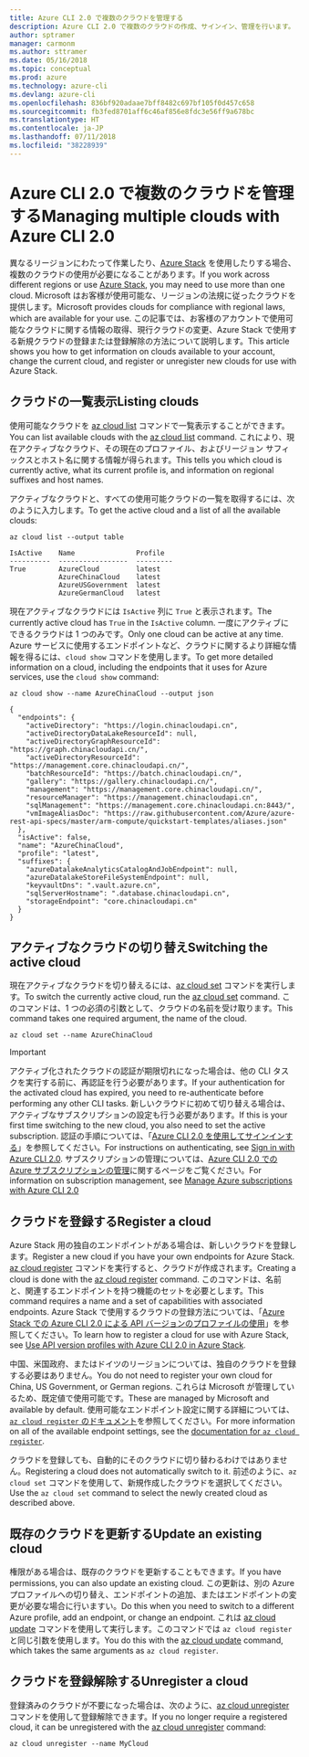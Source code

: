 ```yaml
---
title: Azure CLI 2.0 で複数のクラウドを管理する
description: Azure CLI 2.0 で複数のクラウドの作成、サインイン、管理を行います。
author: sptramer
manager: carmonm
ms.author: sttramer
ms.date: 05/16/2018
ms.topic: conceptual
ms.prod: azure
ms.technology: azure-cli
ms.devlang: azure-cli
ms.openlocfilehash: 836bf920adaae7bff8482c697bf105f0d457c658
ms.sourcegitcommit: fb3fed8701aff6c46af856e8fdc3e56ff9a678bc
ms.translationtype: HT
ms.contentlocale: ja-JP
ms.lasthandoff: 07/11/2018
ms.locfileid: "38228939"
---
```

# <a name="managing-multiple-clouds-with-azure-cli-20"></a><span data-ttu-id="00c55-103">Azure CLI 2.0 で複数のクラウドを管理する</span><span class="sxs-lookup"><span data-stu-id="00c55-103">Managing multiple clouds with Azure CLI 2.0</span></span>

<span data-ttu-id="00c55-104">異なるリージョンにわたって作業したり、[Azure Stack](https://docs.microsoft.com/azure/azure-stack/user/) を使用したりする場合、複数のクラウドの使用が必要になることがあります。</span><span class="sxs-lookup"><span data-stu-id="00c55-104">If you work across different regions or use [Azure Stack](https://docs.microsoft.com/azure/azure-stack/user/), you may need to use more than one cloud.</span></span> <span data-ttu-id="00c55-105">Microsoft はお客様が使用可能な、リージョンの法規に従ったクラウドを提供します。</span><span class="sxs-lookup"><span data-stu-id="00c55-105">Microsoft provides clouds for compliance with regional laws, which are available for your use.</span></span> <span data-ttu-id="00c55-106">この記事では、お客様のアカウントで使用可能なクラウドに関する情報の取得、現行クラウドの変更、Azure Stack で使用する新規クラウドの登録または登録解除の方法について説明します。</span><span class="sxs-lookup"><span data-stu-id="00c55-106">This article shows you how to get information on clouds available to your account, change the current cloud, and register or unregister new clouds for use with Azure Stack.</span></span>

## <a name="listing-clouds"></a><span data-ttu-id="00c55-107">クラウドの一覧表示</span><span class="sxs-lookup"><span data-stu-id="00c55-107">Listing clouds</span></span>

<span data-ttu-id="00c55-108">使用可能なクラウドを [az cloud list](/cli/azure/cloud#az-cloud-list) コマンドで一覧表示することができます。</span><span class="sxs-lookup"><span data-stu-id="00c55-108">You can list available clouds with the [az cloud list](/cli/azure/cloud#az-cloud-list) command.</span></span> <span data-ttu-id="00c55-109">これにより、現在アクティブなクラウド、その現在のプロファイル、およびリージョン サフィックスとホスト名に関する情報が得られます。</span><span class="sxs-lookup"><span data-stu-id="00c55-109">This tells you which cloud is currently active, what its current profile is, and information on regional suffixes and host names.</span></span>

<span data-ttu-id="00c55-110">アクティブなクラウドと、すべての使用可能クラウドの一覧を取得するには、次のように入力します。</span><span class="sxs-lookup"><span data-stu-id="00c55-110">To get the active cloud and a list of all the available clouds:</span></span>

```azurecli-interactive
az cloud list --output table
```

```output
IsActive    Name               Profile
----------  -----------------  ---------
True        AzureCloud         latest
            AzureChinaCloud    latest
            AzureUSGovernment  latest
            AzureGermanCloud   latest
```

<span data-ttu-id="00c55-111">現在アクティブなクラウドには `IsActive` 列に `True` と表示されます。</span><span class="sxs-lookup"><span data-stu-id="00c55-111">The currently active cloud has `True` in the `IsActive` column.</span></span> <span data-ttu-id="00c55-112">一度にアクティブにできるクラウドは 1 つのみです。</span><span class="sxs-lookup"><span data-stu-id="00c55-112">Only one cloud can be active at any time.</span></span> <span data-ttu-id="00c55-113">Azure サービスに使用するエンドポイントなど、クラウドに関するより詳細な情報を得るには、`cloud show` コマンドを使用します。</span><span class="sxs-lookup"><span data-stu-id="00c55-113">To get more detailed information on a cloud, including the endpoints that it uses for Azure services, use the `cloud show` command:</span></span>

```azurecli-interactive
az cloud show --name AzureChinaCloud --output json
```

```output
{
  "endpoints": {
    "activeDirectory": "https://login.chinacloudapi.cn",
    "activeDirectoryDataLakeResourceId": null,
    "activeDirectoryGraphResourceId": "https://graph.chinacloudapi.cn/",
    "activeDirectoryResourceId": "https://management.core.chinacloudapi.cn/",
    "batchResourceId": "https://batch.chinacloudapi.cn/",
    "gallery": "https://gallery.chinacloudapi.cn/",
    "management": "https://management.core.chinacloudapi.cn/",
    "resourceManager": "https://management.chinacloudapi.cn",
    "sqlManagement": "https://management.core.chinacloudapi.cn:8443/",
    "vmImageAliasDoc": "https://raw.githubusercontent.com/Azure/azure-rest-api-specs/master/arm-compute/quickstart-templates/aliases.json"
  },
  "isActive": false,
  "name": "AzureChinaCloud",
  "profile": "latest",
  "suffixes": {
    "azureDatalakeAnalyticsCatalogAndJobEndpoint": null,
    "azureDatalakeStoreFileSystemEndpoint": null,
    "keyvaultDns": ".vault.azure.cn",
    "sqlServerHostname": ".database.chinacloudapi.cn",
    "storageEndpoint": "core.chinacloudapi.cn"
  }
}
```

## <a name="switching-the-active-cloud"></a><span data-ttu-id="00c55-114">アクティブなクラウドの切り替え</span><span class="sxs-lookup"><span data-stu-id="00c55-114">Switching the active cloud</span></span>

<span data-ttu-id="00c55-115">現在アクティブなクラウドを切り替えるには、[az cloud set](/cli/azure/cloud#az-cloud-set) コマンドを実行します。</span><span class="sxs-lookup"><span data-stu-id="00c55-115">To switch the currently active cloud, run the [az cloud set](/cli/azure/cloud#az-cloud-set) command.</span></span> <span data-ttu-id="00c55-116">このコマンドは、1 つの必須の引数として、クラウドの名前を受け取ります。</span><span class="sxs-lookup"><span data-stu-id="00c55-116">This command takes one required argument, the name of the cloud.</span></span>

```azurecli-interactive
az cloud set --name AzureChinaCloud
```

> [!IMPORTANT]
> <span data-ttu-id="00c55-117">アクティブ化されたクラウドの認証が期限切れになった場合は、他の CLI タスクを実行する前に、再認証を行う必要があります。</span><span class="sxs-lookup"><span data-stu-id="00c55-117">If your authentication for the activated cloud has expired, you need to re-authenticate before performing any other CLI tasks.</span></span> <span data-ttu-id="00c55-118">新しいクラウドに初めて切り替える場合は、アクティブなサブスクリプションの設定も行う必要があります。</span><span class="sxs-lookup"><span data-stu-id="00c55-118">If this is your first time switching to the new cloud, you also need to set the active subscription.</span></span>
> <span data-ttu-id="00c55-119">認証の手順については、「[Azure CLI 2.0 を使用してサインインする](authenticate-azure-cli.md)」を参照してください。</span><span class="sxs-lookup"><span data-stu-id="00c55-119">For instructions on authenticating, see [Sign in with Azure CLI 2.0](authenticate-azure-cli.md).</span></span> <span data-ttu-id="00c55-120">サブスクリプションの管理については、[Azure CLI 2.0 での Azure サブスクリプションの管理](manage-azure-subscriptions-azure-cli.md)に関するページをご覧ください。</span><span class="sxs-lookup"><span data-stu-id="00c55-120">For information on subscription management, see [Manage Azure subscriptions with Azure CLI 2.0](manage-azure-subscriptions-azure-cli.md)</span></span>

## <a name="register-a-cloud"></a><span data-ttu-id="00c55-121">クラウドを登録する</span><span class="sxs-lookup"><span data-stu-id="00c55-121">Register a cloud</span></span>

<span data-ttu-id="00c55-122">Azure Stack 用の独自のエンドポイントがある場合は、新しいクラウドを登録します。</span><span class="sxs-lookup"><span data-stu-id="00c55-122">Register a new cloud if you have your own endpoints for Azure Stack.</span></span> <span data-ttu-id="00c55-123">[az cloud register](/cli/azure/cloud#az-cloud-register) コマンドを実行すると、クラウドが作成されます。</span><span class="sxs-lookup"><span data-stu-id="00c55-123">Creating a cloud is done with the [az cloud register](/cli/azure/cloud#az-cloud-register) command.</span></span> <span data-ttu-id="00c55-124">このコマンドは、名前と、関連するエンドポイントを持つ機能のセットを必要とします。</span><span class="sxs-lookup"><span data-stu-id="00c55-124">This command requires a name and a set of capabilities with associated endpoints.</span></span> <span data-ttu-id="00c55-125">Azure Stack で使用するクラウドの登録方法については、「[Azure Stack での Azure CLI 2.0 による API バージョンのプロファイルの使用](/azure/azure-stack/user/azure-stack-version-profiles-azurecli2#connect-to-azure-stack)」を参照してください。</span><span class="sxs-lookup"><span data-stu-id="00c55-125">To learn how to register a cloud for use with Azure Stack, see [Use API version profiles with Azure CLI 2.0 in Azure Stack](/azure/azure-stack/user/azure-stack-version-profiles-azurecli2#connect-to-azure-stack).</span></span>

<span data-ttu-id="00c55-126">中国、米国政府、またはドイツのリージョンについては、独自のクラウドを登録する必要はありません。</span><span class="sxs-lookup"><span data-stu-id="00c55-126">You do not need to register your own cloud for China, US Government, or German regions.</span></span> <span data-ttu-id="00c55-127">これらは Microsoft が管理しているため、既定値で使用可能です。</span><span class="sxs-lookup"><span data-stu-id="00c55-127">These are managed by Microsoft and available by default.</span></span>  <span data-ttu-id="00c55-128">使用可能なエンドポイント設定に関する詳細については、[`az cloud register` のドキュメント](/cli/azure/cloud#az-cloud-register)を参照してください。</span><span class="sxs-lookup"><span data-stu-id="00c55-128">For more information on all of the available endpoint settings, see the [documentation for `az cloud register`](/cli/azure/cloud#az-cloud-register).</span></span>

<span data-ttu-id="00c55-129">クラウドを登録しても、自動的にそのクラウドに切り替わるわけではありません。</span><span class="sxs-lookup"><span data-stu-id="00c55-129">Registering a cloud does not automatically switch to it.</span></span> <span data-ttu-id="00c55-130">前述のように、`az cloud set` コマンドを使用して、新規作成したクラウドを選択してください。</span><span class="sxs-lookup"><span data-stu-id="00c55-130">Use the `az cloud set` command to select the newly created cloud as described above.</span></span>

## <a name="update-an-existing-cloud"></a><span data-ttu-id="00c55-131">既存のクラウドを更新する</span><span class="sxs-lookup"><span data-stu-id="00c55-131">Update an existing cloud</span></span>

<span data-ttu-id="00c55-132">権限がある場合は、既存のクラウドを更新することもできます。</span><span class="sxs-lookup"><span data-stu-id="00c55-132">If you have permissions, you can also update an existing cloud.</span></span> <span data-ttu-id="00c55-133">この更新は、別の Azure プロファイルへの切り替え、エンドポイントの追加、またはエンドポイントの変更が必要な場合に行いますい。</span><span class="sxs-lookup"><span data-stu-id="00c55-133">Do this when you need to switch to a different Azure profile, add an endpoint, or change an endpoint.</span></span>
<span data-ttu-id="00c55-134">これは [az cloud update](/cli/azure/cloud#az-cloud-update) コマンドを使用して実行します。このコマンドでは `az cloud register` と同じ引数を使用します。</span><span class="sxs-lookup"><span data-stu-id="00c55-134">You do this with the [az cloud update](/cli/azure/cloud#az-cloud-update) command, which takes the same arguments as `az cloud register`.</span></span>

## <a name="unregister-a-cloud"></a><span data-ttu-id="00c55-135">クラウドを登録解除する</span><span class="sxs-lookup"><span data-stu-id="00c55-135">Unregister a cloud</span></span>

<span data-ttu-id="00c55-136">登録済みのクラウドが不要になった場合は、次のように、[az cloud unregister](/cli/azure/cloud#az-cloud-unregister) コマンドを使用して登録解除できます。</span><span class="sxs-lookup"><span data-stu-id="00c55-136">If you no longer require a registered cloud, it can be unregistered with the [az cloud unregister](/cli/azure/cloud#az-cloud-unregister) command:</span></span>

```azurecli-interactive
az cloud unregister --name MyCloud
```

